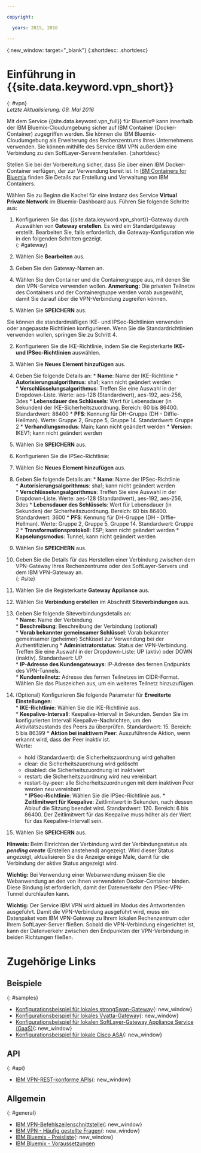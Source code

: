 ```yaml
---

copyright:

  years: 2015, 2016

---
```


{:new_window: target="_blank"}
{:shortdesc: .shortdesc}

# Einführung in {{site.data.keyword.vpn_short}}
{: #vpn}  
*Letzte Aktualisierung: 09. Mai 2016*

Mit dem Service {{site.data.keyword.vpn_full}} für Bluemix&reg; kann innerhalb der IBM Bluemix-Cloudumgebung sicher auf IBM Container (Docker-Container) zugegriffen werden. Sie können die IBM Bluemix-Cloudumgebung als Erweiterung des Rechenzentrums Ihres Unternehmens verwenden. Sie können mithilfe des Service IBM VPN außerdem eine Verbindung zu den SoftLayer-Servern herstellen.
{:shortdesc}

Stellen Sie bei der Vorbereitung sicher, dass Sie über einen IBM Docker-Container verfügen, der zur Verwendung bereit ist. In [IBM Containers for Bluemix](https://www.ng.bluemix.net/docs/containers/container_index.html) finden Sie Details zur Erstellung und Verwaltung von IBM Containers.  

Wählen Sie zu Beginn die Kachel für eine Instanz des Service **Virtual Private Network** im Bluemix-Dashboard aus. Führen Sie folgende Schritte aus:

1. Konfigurieren Sie das {{site.data.keyword.vpn_short}}-Gateway durch Auswählen von **Gateway erstellen**. Es wird ein Standardgateway erstellt. Bearbeiten Sie, falls erforderlich, die Gateway-Konfiguration wie in den folgenden Schritten gezeigt.  
{: #gateway}  

  1. Wählen Sie **Bearbeiten** aus.  
  2. Geben Sie den Gateway-Namen an.  
  3. Wählen Sie den Container und die Containergruppe aus, mit denen Sie den VPN-Service verwenden wollen.
	**Anmerkung:** Die privaten Teilnetze des Containers und der Containergtuppe werden vorab ausgewählt, damit Sie darauf über die VPN-Verbindung zugreifen können.
  4. Wählen Sie **SPEICHERN** aus.  

 Sie können die standardmäßigen IKE- und IPSec-Richtlinien verwenden oder angepasste Richtlinien konfigurieren. Wenn Sie die Standardrichtlinien verwenden wollen, springen Sie zu Schritt 4.

2. Konfigurieren Sie die IKE-Richtlinie, indem Sie die Registerkarte **IKE- und IPSec-Richtlinien** auswählen.
  1. Wählen Sie **Neues Element hinzufügen** aus.  
  2. Geben Sie folgende Details an:
	* **Name**: Name der IKE-Richtlinie
	* **Autorisierungsalgorithmus**: sha1; kann nicht geändert werden  
	* **Verschlüsselungsalgorithmus**: Treffen Sie eine Auswahl in der Dropdown-Liste. Werte: aes-128 (Standardwert), aes-192, aes-256, 3des
	* **Lebensdauer des Schlüssels**: Wert für Lebensdauer (in Sekunden) der IKE-Sicherheitszuordnung. Bereich: 60 bis 86400. Standardwert: 86400
	* **PFS**: Kennung für DH-Gruppe (DH - Diffie-Hellman). Werte: Gruppe 2, Gruppe 5, Gruppe 14. Standardwert: Gruppe 2
	* **Verhandlungsmodus**: Main; kann nicht geändert werden
	* **Version**: IKEV1; kann nicht geändert werden
  3. Wählen Sie **SPEICHERN** aus.

3. Konfigurieren Sie die IPSec-Richtlinie:
  1. Wählen Sie **Neues Element hinzufügen** aus.  
  2. Geben Sie folgende Details an:
  	* **Name**: Name der IPSec-Richtlinie  
  	* **Autorisierungsalgorithmus**: sha1; kann nicht geändert werden  
  	* **Verschlüsselungsalgorithmus**: Treffen Sie eine Auswahl in der Dropdown-Liste. Werte: aes-128 (Standardwert), aes-192, aes-256, 3des
  	* **Lebensdauer des Schlüssels**: Wert für Lebensdauer (in Sekunden) der Sicherheitszuordnung. Bereich: 60 bis 86400. Standardwert: 3600
  	* **PFS**: Kennung für DH-Gruppe (DH - Diffie-Hellman). Werte: Gruppe 2, Gruppe 5, Gruppe 14. Standardwert: Gruppe 2
  	* **Transformationsprotokoll**: ESP; kann nicht geändert werden
  	* **Kapselungsmodus**: Tunnel; kann nicht geändert werden
  3. Wählen Sie **SPEICHERN** aus.  

4. Geben Sie die Details für das Herstellen einer Verbindung zwischen dem VPN-Gateway Ihres Rechenzentrums oder des SoftLayer-Servers und dem IBM VPN-Gateway an.  
{: #site}  

  1. Wählen Sie die Registerkarte **Gateway Appliance** aus.
  2. Wählen Sie **Verbindung erstellen** im Abschnitt **Siteverbindungen** aus.
  3. Geben Sie folgende Siteverbindungsdetails an:  
  	* **Name**: Name der Verbindung  
  	* **Beschreibung**: Beschreibung der Verbindung (optional)  
  	* **Vorab bekannter gemeinsamer Schlüssel**: Vorab bekannter gemeinsamer (geheimer) Schlüssel zur Verwendung bei der Authentifizierung
  	* **Administratorstatus**: Status der VPN-Verbindung. Treffen Sie eine Auswahl in der Dropdown-Liste: UP (aktiv) oder DOWN (inaktiv). Standardwert: UP  
  	* **IP-Adresse des Kundengateways**: IP-Adresse des fernen Endpunkts des VPN-Tunnels.  
  	* **Kundenteilnetz**: Adresse des fernen Teilnetzes im CIDR-Format. Wählen Sie das Pluszeichen aus, um ein weiteres Teilnetz hinzuzufügen.
  4. (Optional) Konfigurieren Sie folgende Parameter für **Erweiterte Einstellungen**:  
  	* **IKE-Richtlinie**: Wählen Sie die IKE-Richtlinie aus.  
  	* **Keepalive-Intervall**: Keepalive-Intervall in Sekunden. Senden Sie im konfigurierten Intervall Keepalive-Nachrichten, um den Aktivitätszustands des Peers zu überprüfen. Standardwert: 15. Bereich: 5 bis 86399
  	* **Aktion bei inaktivem Peer**: Auszuführende Aktion, wenn erkannt wird, dass der Peer inaktiv ist.  
    	Werte: 
  		* hold (Standardwert): die Sicherheitszuordnung wird gehalten 
  		* clear: die Sicherheitszuordnung wird gelöscht
  		* disabled: die Sicherheitszuordnung ist inaktiviert
  		* restart: die Sicherheitszuordnung wird neu vereinbart
  		* restart-by-peer: alle Sicherheitszuordnungen mit dem inaktiven Peer werden neu vereinbart  
  	* **IPSec-Richtlinie**: Wählen Sie die IPSec-Richtlinie aus.
  	* **Zeitlimitwert für Keepalive**: Zeitlimitwert in Sekunden, nach dessen Ablauf die Sitzung beendet wird. Standardwert: 120. Bereich: 6 bis 86400. Der Zeitlimitwert für das Keepalive muss höher als der Wert für das Keepalive-Intervall sein.
  5. Wählen Sie **SPEICHERN** aus.

  **Hinweis:** Beim Einrichten der Verbindung wird der Verbindungsstatus als ***pending create*** (Erstellen anstehend) angezeigt. Wird dieser Status angezeigt, aktualisieren Sie die Anzeige einige Male, damit für die Verbindung der aktive Status angezeigt wird.

**Wichtig:** Bei Verwendung einer Webanwendung müssen Sie die Webanwendung an den von Ihnen verwendeten Docker-Container binden. Diese Bindung ist erforderlich, damit der Datenverkehr den IPSec-VPN-Tunnel durchlaufen kann.

**Wichtig:** Der Service IBM VPN wird aktuell im Modus des Antwortenden ausgeführt. Damit die VPN-Verbindung ausgeführt wird, muss ein Datenpaket vom IBM VPN-Gateway zu Ihrem lokalen Rechenzentrum oder Ihrem SoftLayer-Server fließen. Sobald die VPN-Verbindung eingerichtet ist, kann der Datenverkehr zwischen den Endpunkten der VPN-Verbindung in beiden Richtungen fließen.

 
# Zugehörige Links
## Beispiele 
{: #samples}  
* [Konfigurationsbeispiel für lokales strongSwan-Gateway](vpn_onpremises.html#strongswan){: new_window}
* [Konfigurationsbeispiel für lokales Vyatta-Gateway](vpn_onpremises.html#vyatta){: new_window}
* [Konfigurationsbeispiel für lokalen SoftLayer-Gateway Appliance Service (GaaS)](vpn_onpremises.html#gaas){: new_window}
* [Konfigurationsbeispiel für lokale Cisco ASA](vpn_onpremises.html#cisco){: new_window}

## API  
{: #api}  
* [IBM VPN-REST-konforme APIs](https://new-console.ng.bluemix.net/apidocs/101){: new_window}

## Allgemein  
{: #general}  
* [IBM VPN-Befehlszeilenschnittstelle](../../cli/plugins/vpn/index.html){: new_window}
* [IBM VPN - Häufig gestellte Fragen](vpn_faq.html#vpn_faq){: new_window}
* [IBM Bluemix - Preisliste](https://console.{DomainName}/pricing/){: new_window}
* [IBM Bluemix - Voraussetzungen](https://developer.ibm.com/bluemix/support/#prereqs)
